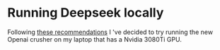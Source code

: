 # Running Deepseek locally

Following [these recommendations](https://apxml.com/posts/gpu-requirements-deepseek-r1) I 've decided to try running the new Openai crusher on my laptop that has a Nvidia 3080Ti GPU.
